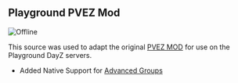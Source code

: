 ## Playground PVEZ Mod
![Offline](https://img.shields.io/badge/Supported_DayZ_Version-1.18-orange)

This source was used to adapt the original [PVEZ MOD](https://steamcommunity.com/sharedfiles/filedetails/?id=1878060278) for use on the Playground DayZ servers.

* Added Native Support for [Advanced Groups](https://lbmaster.de/product.php?id=4)
